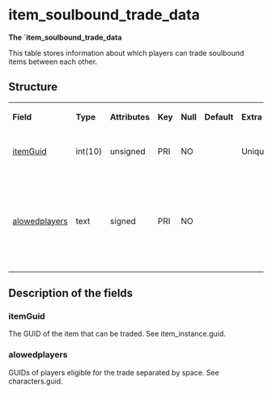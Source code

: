 # item\_soulbound\_trade\_data


**The \`item\_soulbound\_trade\_data**

This table stores information about which players can trade soulbound items between each other.

## Structure

<table>
<colgroup>
<col width="12%" />
<col width="12%" />
<col width="12%" />
<col width="12%" />
<col width="12%" />
<col width="12%" />
<col width="12%" />
<col width="12%" />
</colgroup>
<tbody>
<tr class="odd">
<td><p><strong>Field</strong></p></td>
<td><p><strong>Type</strong></p></td>
<td><p><strong>Attributes</strong></p></td>
<td><p><strong>Key</strong></p></td>
<td><p><strong>Null</strong></p></td>
<td><p><strong>Default</strong></p></td>
<td><p><strong>Extra</strong></p></td>
<td><p><strong>Comment</strong></p></td>
</tr>
<tr class="even">
<td><p><a href="#itemguid">itemGuid</a></p></td>
<td><p>int(10)</p></td>
<td><p>unsigned</p></td>
<td><p>PRI</p></td>
<td><p>NO</p></td>
<td><p> </p></td>
<td><p>Unique</p></td>
<td><p>Item GUID</p></td>
</tr>
<tr class="odd">
<td><p><a href="#alowedplayers">alowedplayers</a></p></td>
<td><p>text</p></td>
<td><p>signed</p></td>
<td><p>PRI</p></td>
<td><p>NO</p></td>
<td><p> </p></td>
<td><p> </p></td>
<td><p>Space separated GUID list of players who can receive this item in trade</p></td>
</tr>
</tbody>
</table>

## Description of the fields

### itemGuid

The GUID of the item that can be traded. See item\_instance.guid.

### alowedplayers

GUIDs of players eligible for the trade separated by space. See characters.guid.
